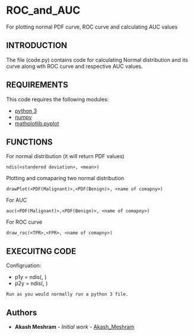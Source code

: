 # ROC_and_AUC
For plotting normal PDF curve, ROC curve and calculating AUC values
## INTRODUCTION

The file (code.py) contains code for calculating Normal distribution and its curve along wth ROC curve and respective AUC values.
## REQUIREMENTS

This code requires the following modules:
* [python 3](https://www.python.org/download/releases/3.0/)
* [numpy](http://www.numpy.org)
* [mathplotlib.pyplot](https://matplotlib.org/)

## FUNCTIONS

For normal distribution (it will return PDF values)
```
ndis(<standered deviation>, <mean>)
```
Plotting and comaparing two normal distribution
```
drawPlot(<PDF(Malignant)>,<PDF(Benign)>, <name of comapny>)
```
For AUC
```
auc(<PDF(Malignant)>,<PDF(Benign)>, <name of comapny>)
```
For ROC curve
```
draw_roc(<TPR>,<FPR>, <name of comapny>)
```

## EXECUITNG CODE

Configruation:
* p1y = ndis(<standered deviation>, <mean>)
* p2y = ndis(<standered deviation>, <mean>)
```
Run as you would normally run a python 3 file.
```

## Authors

* **Akash Meshram** - *Initial work* - [Akash_Meshram](https://github.com/akashmeshram)

